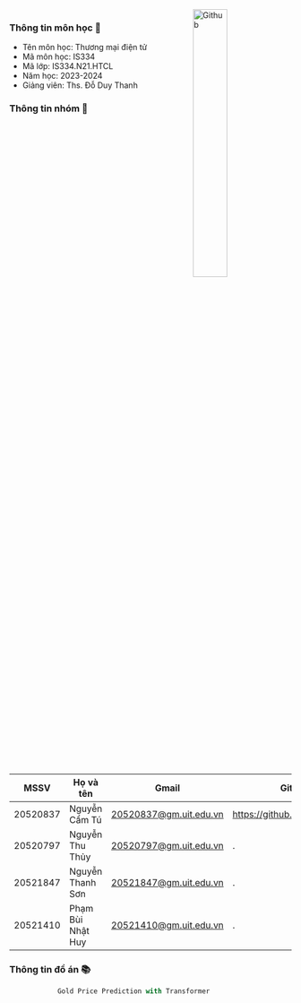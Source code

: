 <img width="35%" align="right" alt="Github" src="https://user-images.githubusercontent.com/48678280/88862734-4903af80-d201-11ea-968b-9c939d88a37c.gif" />

###  Thông tin môn học 👋

- Tên môn học: Thương mại điện tử
- Mã môn học: IS334
- Mã lớp: IS334.N21.HTCL
- Năm học: 2023-2024
- Giảng viên: Ths. Đỗ Duy Thanh

###  Thông tin nhóm 👯

| MSSV | Họ và tên | Gmail | Github | ⭐️ |
|--------------|-------|------|-------|----|
| 20520837 | Nguyễn Cẩm Tú | 20520837@gm.uit.edu.vn | https://github.com/camtu837 |.
| 20520797 | Nguyễn Thu Thủy | 20520797@gm.uit.edu.vn |.|.
| 20521847 | Nguyễn Thanh Sơn | 20521847@gm.uit.edu.vn |.|.
| 20521410 | Phạm Bùi Nhật Huy | 20521410@gm.uit.edu.vn |.| supporter

###  Thông tin đồ án 📚

```javascript
            Gold Price Prediction with Transformer
```
